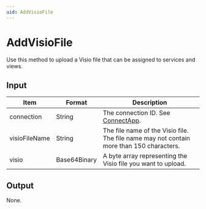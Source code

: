 ```yaml
---
uid: AddVisioFile
---
```


# AddVisioFile

Use this method to upload a Visio file that can be assigned to services and views.

## Input

| Item          | Format       | Description                                                                                  |
|---------------|--------------|----------------------------------------------------------------------------------------------|
| connection    | String       | The connection ID. See [ConnectApp](xref:ConnectApp).                                         |
| visioFileName | String       | The file name of the Visio file. The file name may not contain more than 150 characters. |
| visio         | Base64Binary | A byte array representing the Visio file you want to upload.                                 |

## Output

None.
